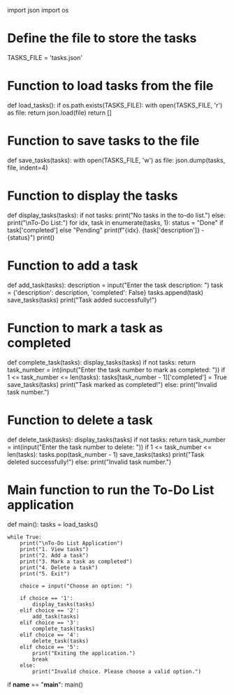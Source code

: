import json
import os

# Define the file to store the tasks
TASKS_FILE = 'tasks.json'

# Function to load tasks from the file
def load_tasks():
    if os.path.exists(TASKS_FILE):
        with open(TASKS_FILE, 'r') as file:
            return json.load(file)
    return []

# Function to save tasks to the file
def save_tasks(tasks):
    with open(TASKS_FILE, 'w') as file:
        json.dump(tasks, file, indent=4)

# Function to display the tasks
def display_tasks(tasks):
    if not tasks:
        print("No tasks in the to-do list.")
    else:
        print("\nTo-Do List:")
        for idx, task in enumerate(tasks, 1):
            status = "Done" if task['completed'] else "Pending"
            print(f"{idx}. {task['description']} - {status}")
        print()

# Function to add a task
def add_task(tasks):
    description = input("Enter the task description: ")
    task = {'description': description, 'completed': False}
    tasks.append(task)
    save_tasks(tasks)
    print("Task added successfully!")

# Function to mark a task as completed
def complete_task(tasks):
    display_tasks(tasks)
    if not tasks:
        return
    task_number = int(input("Enter the task number to mark as completed: "))
    if 1 <= task_number <= len(tasks):
        tasks[task_number - 1]['completed'] = True
        save_tasks(tasks)
        print("Task marked as completed!")
    else:
        print("Invalid task number.")

# Function to delete a task
def delete_task(tasks):
    display_tasks(tasks)
    if not tasks:
        return
    task_number = int(input("Enter the task number to delete: "))
    if 1 <= task_number <= len(tasks):
        tasks.pop(task_number - 1)
        save_tasks(tasks)
        print("Task deleted successfully!")
    else:
        print("Invalid task number.")

# Main function to run the To-Do List application
def main():
    tasks = load_tasks()

    while True:
        print("\nTo-Do List Application")
        print("1. View tasks")
        print("2. Add a task")
        print("3. Mark a task as completed")
        print("4. Delete a task")
        print("5. Exit")

        choice = input("Choose an option: ")

        if choice == '1':
            display_tasks(tasks)
        elif choice == '2':
            add_task(tasks)
        elif choice == '3':
            complete_task(tasks)
        elif choice == '4':
            delete_task(tasks)
        elif choice == '5':
            print("Exiting the application.")
            break
        else:
            print("Invalid choice. Please choose a valid option.")

if __name__ == "__main__":
    main()
